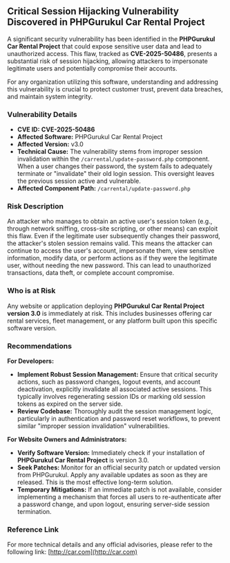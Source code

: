 ## Critical Session Hijacking Vulnerability Discovered in PHPGurukul Car Rental Project

A significant security vulnerability has been identified in the **PHPGurukul Car Rental Project** that could expose sensitive user data and lead to unauthorized access. This flaw, tracked as **CVE-2025-50486**, presents a substantial risk of session hijacking, allowing attackers to impersonate legitimate users and potentially compromise their accounts.

For any organization utilizing this software, understanding and addressing this vulnerability is crucial to protect customer trust, prevent data breaches, and maintain system integrity.

### Vulnerability Details

*   **CVE ID:** **CVE-2025-50486**
*   **Affected Software:** PHPGurukul Car Rental Project
*   **Affected Version:** v3.0
*   **Technical Cause:** The vulnerability stems from improper session invalidation within the `/carrental/update-password.php` component. When a user changes their password, the system fails to adequately terminate or "invalidate" their old login session. This oversight leaves the previous session active and vulnerable.
*   **Affected Component Path:** `/carrental/update-password.php`

### Risk Description

An attacker who manages to obtain an active user's session token (e.g., through network sniffing, cross-site scripting, or other means) can exploit this flaw. Even if the legitimate user subsequently changes their password, the attacker's stolen session remains valid. This means the attacker can continue to access the user's account, impersonate them, view sensitive information, modify data, or perform actions as if they were the legitimate user, without needing the new password. This can lead to unauthorized transactions, data theft, or complete account compromise.

### Who is at Risk

Any website or application deploying **PHPGurukul Car Rental Project version 3.0** is immediately at risk. This includes businesses offering car rental services, fleet management, or any platform built upon this specific software version.

### Recommendations

**For Developers:**

*   **Implement Robust Session Management:** Ensure that critical security actions, such as password changes, logout events, and account deactivation, explicitly invalidate all associated active sessions. This typically involves regenerating session IDs or marking old session tokens as expired on the server side.
*   **Review Codebase:** Thoroughly audit the session management logic, particularly in authentication and password reset workflows, to prevent similar "improper session invalidation" vulnerabilities.

**For Website Owners and Administrators:**

*   **Verify Software Version:** Immediately check if your installation of **PHPGurukul Car Rental Project** is version 3.0.
*   **Seek Patches:** Monitor for an official security patch or updated version from PHPGurukul. Apply any available updates as soon as they are released. This is the most effective long-term solution.
*   **Temporary Mitigations:** If an immediate patch is not available, consider implementing a mechanism that forces all users to re-authenticate after a password change, and upon logout, ensuring server-side session termination.

### Reference Link

For more technical details and any official advisories, please refer to the following link:
[http://car.com](http://car.com)